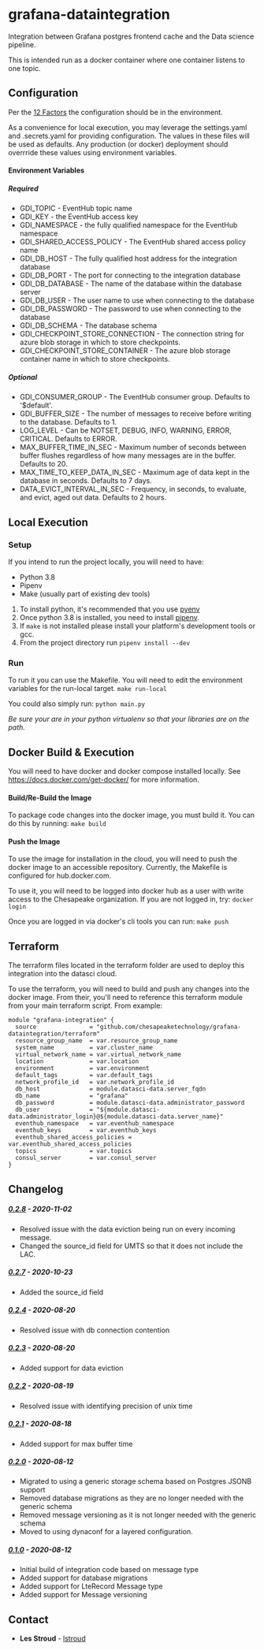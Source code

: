 # grafana-dataintegration
Integration between Grafana postgres frontend cache and the Data science 
pipeline.  

This is intended run as a docker container where one container listens 
to one topic. 

## Configuration
Per the [12 Factors](https://12factor.net/config) the configuration should be
in the environment.  

As a convenience for local execution, you may leverage the settings.yaml and .secrets.yaml
for providing configuration.  The values in these files will be used as defaults. Any
production (or docker) deployment should overrride these values using environment 
variables.

#### Environment Variables
##### Required
* GDI_TOPIC - EventHub topic name
* GDI_KEY - the EventHub access key
* GDI_NAMESPACE - the fully qualified namespace for the EventHub namespace
* GDI_SHARED_ACCESS_POLICY - The EventHub shared access policy name
* GDI_DB_HOST - The fully qualified host address for the integration database
* GDI_DB_PORT - The port for connecting to the integration database
* GDI_DB_DATABASE - The name of the database within the database server
* GDI_DB_USER - The user name to use when connecting to the database
* GDI_DB_PASSWORD - The password to use when connecting to the database
* GDI_DB_SCHEMA - The database schema
* GDI_CHECKPOINT_STORE_CONNECTION - The connection string for azure blob storage in which to store checkpoints.
* GDI_CHECKPOINT_STORE_CONTAINER - The azure blob storage container name in which to store checkpoints.

##### Optional
* GDI_CONSUMER_GROUP - The EventHub consumer group. Defaults to '$default'.
* GDI_BUFFER_SIZE - The number of messages to receive before writing to the database. Defaults to 1.
* LOG_LEVEL - Can be NOTSET, DEBUG, INFO, WARNING, ERROR, CRITICAL. Defaults to ERROR. 
* MAX_BUFFER_TIME_IN_SEC - Maximum number of seconds between buffer flushes regardless of how many messages are in the buffer. Defaults to 20.
* MAX_TIME_TO_KEEP_DATA_IN_SEC - Maximum age of data kept in the database in seconds. Defaults to 7 days.
* DATA_EVICT_INTERVAL_IN_SEC - Frequency, in seconds, to evaluate, and evict, aged out data. Defaults to 2 hours. 


## Local Execution
### Setup
If you intend to run the project locally, you will need to have:
* Python 3.8
* Pipenv
* Make (usually part of existing dev tools)

1. To install python, it's recommended that you use [pyenv](https://github.com/pyenv/pyenv)
1. Once python 3.8 is installed, you need to install [pipenv](https://pipenv-fork.readthedocs.io/en/latest/).
1. If `make` is not installed please install your platform's development tools or gcc.
3. From the project directory run `pipenv install --dev`

### Run
To run it you can use the Makefile.  You will need to edit the environment variables for the run-local target.
```make run-local```

You could also simply run:
```python main.py```

*Be sure your are in your python virtualenv so that your libraries are on the path.*

## Docker Build & Execution
You will need to have docker and docker compose installed locally. See https://docs.docker.com/get-docker/ for more information.

#### Build/Re-Build the Image
To package code changes into the docker image, you must build it.  You can do this by running:
```make build```

#### Push the Image
To use the image for installation in the cloud, you will need to push the 
docker image to an accessible repository.  Currently, the Makefile is configured 
for hub.docker.com.

To use it, you will need to be logged into docker hub as a user with write access
to the Chesapeake organization.  If you are not logged in, try:
```docker login``` 

Once you are logged in via docker's cli tools you can run:
```make push```


## Terraform
The terraform files located in the terraform folder are used to deploy this integration into the datasci cloud.

To use the terraform, you will need to build and push any changes into the docker image. From their, you'll need 
to reference this terraform module from your main terraform script.  From example:

```
module "grafana-integration" {
  source               = "github.com/chesapeaketechnology/grafana-dataintegration/terraform"
  resource_group_name  = var.resource_group_name
  system_name          = var.cluster_name
  virtual_network_name = var.virtual_network_name
  location             = var.location
  environment          = var.environment
  default_tags         = var.default_tags
  network_profile_id   = var.network_profile_id
  db_host              = module.datasci-data.server_fqdn
  db_name              = "grafana"
  db_password          = module.datasci-data.administrator_password
  db_user              = "${module.datasci-data.administrator_login}@${module.datasci-data.server_name}"
  eventhub_namespace   = var.eventhub_namespace
  eventhub_keys        = var.eventhub_keys
  eventhub_shared_access_policies = var.eventhub_shared_access_policies
  topics               = var.topics
  consul_server        = var.consul_server
}
```


## Changelog

##### [0.2.8](https://github.com/chesapeaketechnology/grafana-dataintegration/releases/tag/v0.2.8) - 2020-11-02
* Resolved issue with the data eviction being run on every incoming message.
* Changed the source_id field for UMTS so that it does not include the LAC.

##### [0.2.7](https://github.com/chesapeaketechnology/grafana-dataintegration/releases/tag/v0.2.7) - 2020-10-23
* Added the source_id field

##### [0.2.4]() - 2020-08-20
* Resolved issue with db connection contention 

##### [0.2.3]() - 2020-08-20
* Added support for data eviction 

##### [0.2.2]() - 2020-08-19
* Resolved issue with identifying precision of unix time

##### [0.2.1]() - 2020-08-18
* Added support for max buffer time

##### [0.2.0]() - 2020-08-12
* Migrated to using a generic storage schema based on Postgres JSONB support
* Removed database migrations as they are no longer needed with the generic schema
* Removed message versioning as it is not longer needed with the generic schema
* Moved to using dynaconf for a layered configuration.
 
##### [0.1.0]() - 2020-08-12
* Initial build of integration code based on message type
* Added support for database migrations
* Added support for LteRecord Message type
* Added support for Message versioning

## Contact
* **Les Stroud** - [lstroud](https://github.com/lstroud)  
